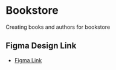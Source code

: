 # Bookstore
Creating books and authors for bookstore
## Figma Design Link
- [Figma Link](https://www.figma.com/file/3Zfd7ptnNPbdq1TO98KIQJ/My-Hostel-App?node-id=0%3A1)
